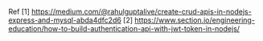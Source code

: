 Ref
[1] https://medium.com/@rahulguptalive/create-crud-apis-in-nodejs-express-and-mysql-abda4dfc2d6
[2] https://www.section.io/engineering-education/how-to-build-authentication-api-with-jwt-token-in-nodejs/